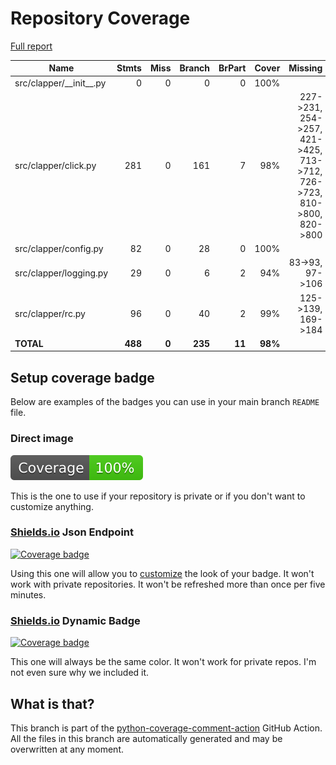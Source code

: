 # Repository Coverage

[Full report](https://htmlpreview.github.io/?https://github.com/idiap/clapper/blob/python-coverage-comment-action-data/htmlcov/index.html)

| Name                        |    Stmts |     Miss |   Branch |   BrPart |   Cover |   Missing |
|---------------------------- | -------: | -------: | -------: | -------: | ------: | --------: |
| src/clapper/\_\_init\_\_.py |        0 |        0 |        0 |        0 |    100% |           |
| src/clapper/click.py        |      281 |        0 |      161 |        7 |     98% |227->231, 254->257, 421->425, 713->712, 726->723, 810->800, 820->800 |
| src/clapper/config.py       |       82 |        0 |       28 |        0 |    100% |           |
| src/clapper/logging.py      |       29 |        0 |        6 |        2 |     94% |83->93, 97->106 |
| src/clapper/rc.py           |       96 |        0 |       40 |        2 |     99% |125->139, 169->184 |
|                   **TOTAL** |  **488** |    **0** |  **235** |   **11** | **98%** |           |


## Setup coverage badge

Below are examples of the badges you can use in your main branch `README` file.

### Direct image

[![Coverage badge](https://raw.githubusercontent.com/idiap/clapper/python-coverage-comment-action-data/badge.svg)](https://htmlpreview.github.io/?https://github.com/idiap/clapper/blob/python-coverage-comment-action-data/htmlcov/index.html)

This is the one to use if your repository is private or if you don't want to customize anything.

### [Shields.io](https://shields.io) Json Endpoint

[![Coverage badge](https://img.shields.io/endpoint?url=https://raw.githubusercontent.com/idiap/clapper/python-coverage-comment-action-data/endpoint.json)](https://htmlpreview.github.io/?https://github.com/idiap/clapper/blob/python-coverage-comment-action-data/htmlcov/index.html)

Using this one will allow you to [customize](https://shields.io/endpoint) the look of your badge.
It won't work with private repositories. It won't be refreshed more than once per five minutes.

### [Shields.io](https://shields.io) Dynamic Badge

[![Coverage badge](https://img.shields.io/badge/dynamic/json?color=brightgreen&label=coverage&query=%24.message&url=https%3A%2F%2Fraw.githubusercontent.com%2Fidiap%2Fclapper%2Fpython-coverage-comment-action-data%2Fendpoint.json)](https://htmlpreview.github.io/?https://github.com/idiap/clapper/blob/python-coverage-comment-action-data/htmlcov/index.html)

This one will always be the same color. It won't work for private repos. I'm not even sure why we included it.

## What is that?

This branch is part of the
[python-coverage-comment-action](https://github.com/marketplace/actions/python-coverage-comment)
GitHub Action. All the files in this branch are automatically generated and may be
overwritten at any moment.